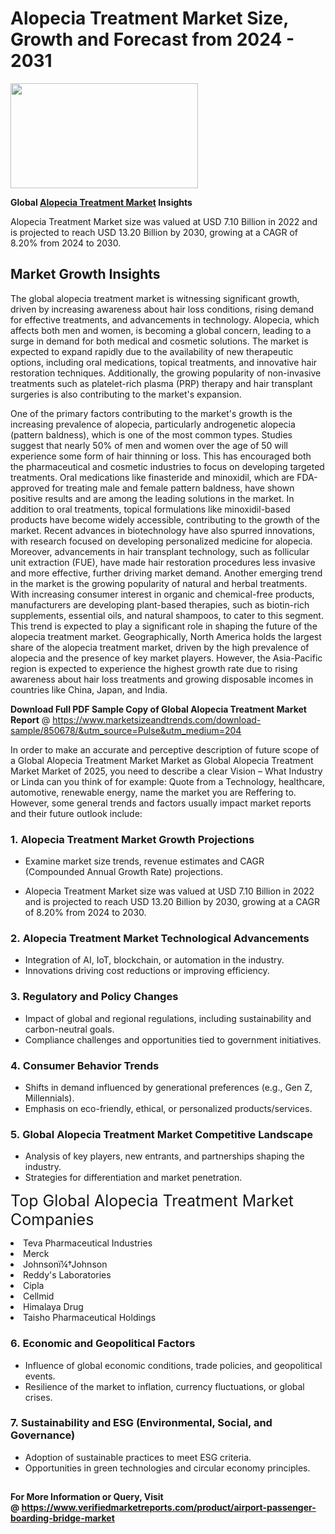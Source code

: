 <H1>Alopecia Treatment Market Size, Growth and Forecast from 2024 - 2031</H1><img class="aligncenter size-medium wp-image-584254" src="https://thirdeyenews.in/wp-content/uploads/2024/09/Global-Market-Research-300x168.jpeg" alt="" width="300" height="168" /><p><strong>Global&nbsp;<a href="https://www.marketsizeandtrends.com/download-sample/850678/&amp;utm_source=Pulse&amp;utm_medium=204">Alopecia Treatment Market</a> Insights</strong></p><p>Alopecia Treatment Market size was valued at USD 7.10 Billion in 2022 and is projected to reach USD 13.20 Billion by 2030, growing at a CAGR of 8.20% from 2024 to 2030.</p><p><h2>Market Growth Insights</h2> <p>The global alopecia treatment market is witnessing significant growth, driven by increasing awareness about hair loss conditions, rising demand for effective treatments, and advancements in technology. Alopecia, which affects both men and women, is becoming a global concern, leading to a surge in demand for both medical and cosmetic solutions. The market is expected to expand rapidly due to the availability of new therapeutic options, including oral medications, topical treatments, and innovative hair restoration techniques. Additionally, the growing popularity of non-invasive treatments such as platelet-rich plasma (PRP) therapy and hair transplant surgeries is also contributing to the market's expansion. </p> <p>One of the primary factors contributing to the market's growth is the increasing prevalence of alopecia, particularly androgenetic alopecia (pattern baldness), which is one of the most common types. Studies suggest that nearly 50% of men and women over the age of 50 will experience some form of hair thinning or loss. This has encouraged both the pharmaceutical and cosmetic industries to focus on developing targeted treatments. Oral medications like finasteride and minoxidil, which are FDA-approved for treating male and female pattern baldness, have shown positive results and are among the leading solutions in the market. In addition to oral treatments, topical formulations like minoxidil-based products have become widely accessible, contributing to the growth of the market. Recent advances in biotechnology have also spurred innovations, with research focused on developing personalized medicine for alopecia. Moreover, advancements in hair transplant technology, such as follicular unit extraction (FUE), have made hair restoration procedures less invasive and more effective, further driving market demand. Another emerging trend in the market is the growing popularity of natural and herbal treatments. With increasing consumer interest in organic and chemical-free products, manufacturers are developing plant-based therapies, such as biotin-rich supplements, essential oils, and natural shampoos, to cater to this segment. This trend is expected to play a significant role in shaping the future of the alopecia treatment market. Geographically, North America holds the largest share of the alopecia treatment market, driven by the high prevalence of alopecia and the presence of key market players. However, the Asia-Pacific region is expected to experience the highest growth rate due to rising awareness about hair loss treatments and growing disposable incomes in countries like China, Japan, and India. </p><p><span class=""><strong>Download Full PDF Sample Copy of Global Alopecia Treatment Market Report</strong> @ <a href="https://www.marketsizeandtrends.com/download-sample/850678/&amp;utm_source=Pulse&amp;utm_medium=204" target="_blank">https://www.marketsizeandtrends.com/download-sample/850678/&amp;utm_source=Pulse&amp;utm_medium=204</a></span></p><p>In order to make an accurate and perceptive description of future scope of a Global&nbsp;Alopecia Treatment Market Market as Global&nbsp;Alopecia Treatment Market Market of 2025, you need to describe a clear Vision &ndash; What Industry or Linda can you think of for example: Quote from a Technology, healthcare, automotive, renewable energy, name the market you are Reffering to. However, some general trends and factors usually impact market reports and their future outlook include:</p><h3>1.&nbsp;<strong>Alopecia Treatment Market Growth Projections</strong></h3><ul><li>Examine market size trends, revenue estimates and CAGR (Compounded Annual Growth Rate) projections.</li><li><p>Alopecia Treatment Market size was valued at USD 7.10 Billion in 2022 and is projected to reach USD 13.20 Billion by 2030, growing at a CAGR of 8.20% from 2024 to 2030.</p></li></ul><h3>2.&nbsp;<strong>Alopecia Treatment Market Technological Advancements</strong></h3><ul><li>Integration of AI, IoT, blockchain, or automation in the industry.</li><li>Innovations driving cost reductions or improving efficiency.</li></ul><h3>3.&nbsp;<strong>Regulatory and Policy Changes</strong></h3><ul><li>Impact of global and regional regulations, including sustainability and carbon-neutral goals.</li><li>Compliance challenges and opportunities tied to government initiatives.</li></ul><h3>4.&nbsp;<strong>Consumer Behavior Trends</strong></h3><ul><li>Shifts in demand influenced by generational preferences (e.g., Gen Z, Millennials).</li><li>Emphasis on eco-friendly, ethical, or personalized products/services.</li></ul><h3>5.&nbsp;<strong>Global Alopecia Treatment Market Competitive Landscape</strong></h3><ul><li>Analysis of key players, new entrants, and partnerships shaping the industry.</li><li>Strategies for differentiation and market penetration.</li></ul><p data-pm-slice="1 1 []"><span style="color: inherit; font-family: inherit; font-size: 25px;">Top Global Alopecia Treatment Market Companies</span></p><div class="" data-test-id=""><p><li>Teva Pharmaceutical Industries</li><li> Merck</li><li> Johnsonï¼†Johnson</li><li> Reddy's Laboratories</li><li> Cipla</li><li> Cellmid</li><li> Himalaya Drug</li><li> Taisho Pharmaceutical Holdings</li></p></div><h3>6.&nbsp;<strong>Economic and Geopolitical Factors</strong></h3><ul><li>Influence of global economic conditions, trade policies, and geopolitical events.</li><li>Resilience of the market to inflation, currency fluctuations, or global crises.</li></ul><h3>7.&nbsp;<strong>Sustainability and ESG (Environmental, Social, and Governance)</strong></h3><ul><li>Adoption of sustainable practices to meet ESG criteria.</li><li>Opportunities in green technologies and circular economy principles.</li></ul><h2><strong style="font-size: 14px;">For More Information or Query, Visit @&nbsp;</strong><a style="background-color: #ffffff; font-size: 14px;" href="https://www.marketsizeandtrends.com/report/alopecia-treatment-market/" target="_blank">https://www.verifiedmarketreports.com/product/airport-passenger-boarding-bridge-market</a></h2>
